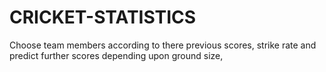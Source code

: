 # CRICKET-STATISTICS
Choose team members according to there previous scores, strike rate and predict further scores depending upon ground size, 
